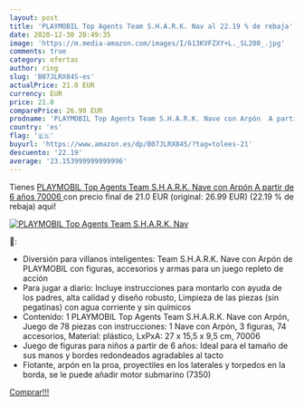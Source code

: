```yaml
---
layout: post
title: 'PLAYMOBIL Top Agents Team S.H.A.R.K. Nav al 22.19 % de rebaja'
date: 2020-12-30 20:49:35
image: 'https://m.media-amazon.com/images/I/613KVFZXY+L._SL200_.jpg'
comments: true
category: ofertas
author: ring
slug: 'B07JLRX84S-es'
actualPrice: 21.0 EUR
currency: EUR
price: 21.0
comparePrice: 26.99 EUR
prodname: 'PLAYMOBIL Top Agents Team S.H.A.R.K. Nave con Arpón  A partir de 6 años  70006 '
country: 'es'
flag: '🇪🇸'
buyurl: 'https://www.amazon.es/dp/B07JLRX84S/?tag=tolees-21'
descuento: '22.19'
average: '23.153999999999996'
---
```


Tienes [PLAYMOBIL Top Agents Team S.H.A.R.K. Nave con Arpón  A partir de 6 años  70006 ](https://www.amazon.es/dp/B07JLRX84S/?tag=tolees-21) con precio final de  21.0 EUR (original: 26.99 EUR) (22.19 %  de rebaja) aqui!

[![PLAYMOBIL Top Agents Team S.H.A.R.K. Nav](https://m.media-amazon.com/images/I/613KVFZXY+L._SL200_.jpg)](https://www.amazon.es/dp/B07JLRX84S/?tag=tolees-21)

🔎:

- Diversión para villanos inteligentes: Team S.H.A.R.K. Nave con Arpón de PLAYMOBIL con figuras, accesorios y armas para un juego repleto de acción
- Para jugar a diario: Incluye instrucciones para montarlo con ayuda de los padres, alta calidad y diseño robusto, Limpieza de las piezas (sin pegatinas) con agua corriente y sin químicos
- Contenido: 1 PLAYMOBIL Top Agents Team S.H.A.R.K. Nave con Arpón, Juego de 78 piezas con instrucciones: 1 Nave con Arpón, 3 figuras, 74 accesorios, Material: plástico, LxPxA: 27 x 15,5 x 9,5 cm, 70006
- Juego de figuras para niños a partir de 6 años: Ideal para el tamaño de sus manos y bordes redondeados agradables al tacto
- Flotante, arpón en la proa, proyectiles en los laterales y torpedos en la borda, se le puede añadir motor submarino (7350)

[Comprar!!!](https://www.amazon.es/dp/B07JLRX84S/?tag=tolees-21)
